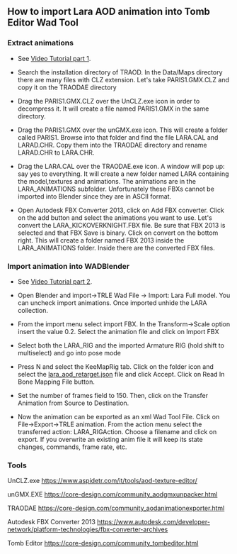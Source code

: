 ## How to import Lara AOD animation into Tomb Editor Wad Tool

### Extract animations

* See [Video Tutorial part 1](https://www.youtube.com/watch?v=4VjNKavyO1o).

* Search the installation directory of TRAOD. In the Data/Maps directory there are many files with CLZ extension. Let's take PARIS1.GMX.CLZ and copy it on the TRAODAE directory

* Drag the PARIS1.GMX.CLZ over the UnCLZ.exe icon in order to decompress it. It will create a file named PARIS1.GMX in the same directory.

* Drag the PARIS1.GMX over the unGMX.exe icon. This will create a folder called PARIS1. Browse into that folder and find the file LARA.CAL and LARAD.CHR. Copy them into the TRAODAE directory and rename LARAD.CHR to LARA.CHR.

* Drag the LARA.CAL over the TRAODAE.exe icon. A window will pop up: say yes to everything. It will create a new folder named LARA containing the model,textures and animations. The animations are in the LARA_ANIMATIONS subfolder. Unfortunately these FBXs cannot be imported into Blender since they are in ASCII format.

* Open Autodesk FBX Converter 2013, click on Add FBX converter. Click on the add button and select the animations you want to use. Let's convert the LARA_KICKOVERKNIGHT.FBX file. Be sure that FBX 2013 is selected and that FBX Save is binary. Click on convert on the bottom right. This will create a folder named FBX 2013 inside the LARA_ANIMATIONS folder. Inside there are the converted FBX files.

### Import animation into WADBlender

* See [Video Tutorial part 2](https://www.youtube.com/watch?v=9W-9UTJ_Oh8).

* Open Blender and import->TRLE Wad File -> Import: Lara Full model. You can uncheck import animations. Once imported unhide the LARA collection.

* From the import menu select import FBX. In the Transform->Scale option insert the value 0.2. Select the animation file and click on Import FBX

* Select both the LARA_RIG and the imported Armature RIG (hold shift to multiselect) and go into pose mode

* Press N and select the KeeMapRig tab. Click on the folder icon and select the [lara_aod_retarget.json](https://drive.google.com/file/d/1EJkKPOPDhwTTu52c7WFjc1Iz2HHYlVYj/view?usp=sharing) file and click Accept. Click on Read In Bone Mapping File button.

* Set the number of frames field to 150. Then, click on the Transfer Animation from Source to Destination.

* Now the animation can be exported as an xml Wad Tool File. Click on  File->Export->TRLE animation. From the action menu select the transferred action: LARA_RIGAction. Choose a filename and click on export. If you overwrite an existing anim file it will keep its state changes, commands, frame rate, etc.

### Tools

UnCLZ.exe
https://www.aspidetr.com/it/tools/aod-texture-editor/

unGMX.EXE
https://core-design.com/community_aodgmxunpacker.html

TRAODAE
https://core-design.com/community_aodanimationexporter.html

Autodesk FBX Converter 2013
https://www.autodesk.com/developer-network/platform-technologies/fbx-converter-archives

Tomb Editor
https://core-design.com/community_tombeditor.html
